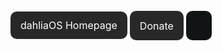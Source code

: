 <!DOCTYPE html>
<html>
<head>
<meta name="viewport" content="width=device-width, initial-scale=1">
<!-- Add icon library -->
<link rel="stylesheet" href="https://cdnjs.cloudflare.com/ajax/libs/font-awesome/4.7.0/css/font-awesome.min.css">
<style>
.home {
  background-color: #282828;
  border: none;
  color: white;
  padding: 12px 16px;
  border-radius: 10px;  
  height: 41.5px;
  font-size: 16px;
  cursor: pointer;
}  
.donate{
  background-color: #282828;
  border: none;
  color: white;
  padding: 13.5px 16px;
  border-radius: 10px;  
  height: 44px;
  font-size: 16px;
  cursor: pointer;  
}  
.blanck{
  background-color: #111415;
  border: none;
  color: #111415;
  padding: 13.5px 16px;
  border-radius: 10px;  
  height: 44px;
  font-size: 16px;
  cursor: pointer;  
}
</style>
</head>
<body>

<a class="home" style="text-decoration:none" href="https://dahliaos.io">dahliaOS Homepage</a>
<a class="fa fa-heart , donate" style="text-decoration:none" href="https://opencollective.com/dahliaos" > Donate</a>
<a class="blanck" style="text-decoration:none" >n</a>
</body>
</html>

